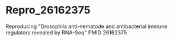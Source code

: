 # Repro_26162375
Reproducing "Drosophila anti-nematode and antibacterial immune regulators revealed by RNA-Seq"
PMID 26162375

